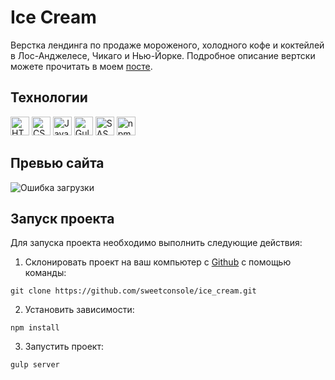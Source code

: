 # Ice Cream

Верстка лендинга по продаже мороженого, холодного кофе и коктейлей в Лос-Анджелесе, Чикаго и Нью-Йорке. Подробное описание вертски можете прочитать в моем [посте](https://tenchat.ru/media/3084259-verstka-lendinga-na-gulp).

## Технологии

<div id="steck" align="left">
  <img src="https://cdn.jsdelivr.net/gh/devicons/devicon@latest/icons/html5/html5-original.svg" width="30" height="30" alt="HTML" />
  <img src="https://cdn.jsdelivr.net/gh/devicons/devicon@latest/icons/css3/css3-original.svg" width="30" height="30" alt="CSS" />
  <img src="https://cdn.jsdelivr.net/gh/devicons/devicon@latest/icons/javascript/javascript-original.svg" width="30" height="30" alt="JavaScript" />   
  <img src="https://cdn.jsdelivr.net/gh/devicons/devicon@latest/icons/gulp/gulp-plain.svg" width="30" height="30" alt="Gulp" />
  <img src="https://cdn.jsdelivr.net/gh/devicons/devicon@latest/icons/sass/sass-original.svg" width="30" height="30" alt="SASS" />
  <img src="https://cdn.jsdelivr.net/gh/devicons/devicon@latest/icons/npm/npm-original-wordmark.svg" width="30" height="30" alt="npm" />
</div>

## Превью сайта
<img src="./screenshot.png" alt="Ошибка загрузки">

## Запуск проекта

Для запуска проекта необходимо выполнить следующие действия:

1. Склонировать проект на ваш компьютер с [Github](https://github.com/sweetconsole/ice_cream) с помощью команды:
```
git clone https://github.com/sweetconsole/ice_cream.git
```
2. Установить зависимости:
```
npm install
```
3. Запустить проект:
```
gulp server
```
